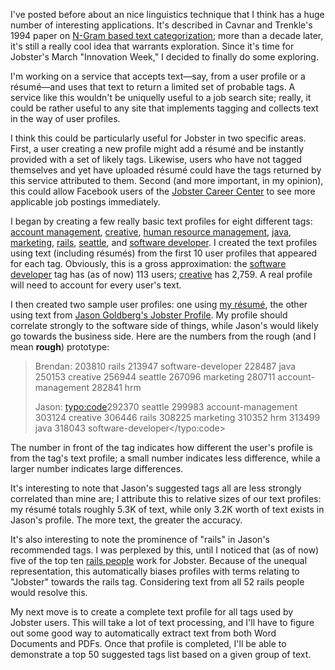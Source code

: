 I've posted before about an nice linguistics technique that I think has a huge number of interesting applications.  It's described in Cavnar and Trenkle's 1994 paper on <a href="http://citeseer.ist.psu.edu/68861.html">N-Gram based text categorization</a>; more than a decade later, it's still a really cool idea that warrants exploration.  Since it's time for Jobster's March "Innovation Week," I decided to finally do some exploring.

I'm working on a service that accepts text&mdash;say, from a user profile or a r&eacute;sum&eacute;&mdash;and uses that text to return a limited set of probable tags.  A service like this wouldn't be uniquelly useful to a job search site; really, it could be rather useful to any site that implements tagging and collects text in the way of user profiles.

I think this could be particularly useful for Jobster in two specific areas.  First, a user creating a new profile might add a r&eacute;sum&eacute; and be instantly provided with a set of likely tags.  Likewise, users who have not tagged themselves and yet have uploaded r&eacute;sum&eacute; could have the tags returned by this service attributed to them.  Second (and more important, in my opinion), this could allow Facebook users of the <a href="http://washington.facebook.com/group.php?gid=2229765339">Jobster Career Center</a> to see more applicable job postings immediately.

I began by creating a few really basic text profiles for eight different tags: <a href="http://jobster.com/find/people/about/account+management">account management</a>, <a href="http://jobster.com/find/people/about/creative">creative</a>, <a href="http://jobster.com/find/people/about/human+resource+management">human resource management</a>, <a href="http://jobster.com/find/people/about/java">java</a>, <a href="http://jobster.com/find/people/about/marketing">marketing</a>, <a href="http://jobster.com/find/people/about/rails">rails</a>, <a href="http://jobster.com/find/people/about/seattle">seattle</a>, and <a href="http://jobster.com/find/people/about/software+developer">software developer</a>.  I created the text profiles using text (including r&eacute;sum&eacute;s) from the first 10 user profiles that appeared for each tag.  Obviously, this is a gross approximation: the <a href="http://jobster.com/find/people/about/software+developer">software developer</a> tag has (as of now) 113 users; <a href="http://jobster.com/find/people/about/creative">creative</a> has 2,759.  A real profile will need to account for every user's text.

I then created two sample user profiles: one using <a href="http://threebrothers.org/brendan/resume/">my r&eacute;sum&eacute;</a>, the other using text from <a href="http://jobster.com/people/jasongoldberg">Jason Goldberg's Jobster Profile</a>.  My profile should correlate strongly to the software side of things, while Jason's would likely go towards the business side.  Here are the numbers from the rough (and I mean <b>rough</b>) prototype:

<blockquote>Brendan:
<typo:code>203810  rails
213947  software-developer
228487  java
250153  creative
256944  seattle
267096  marketing
280711  account-management
282841  hrm</typo:code>

Jason:
<typo:code>292370  seattle
299983  account-management
303124  creative
306446  rails
308225  marketing
310352  hrm
313499  java
318043  software-developer</typo:code>
</blockquote>

The number in front of the tag indicates how different the user's profile is from the tag's text profile; a small number indicates less difference, while a larger number indicates large differences.

It's interesting to note that Jason's suggested tags all are less strongly correlated than mine are; I attribute this to relative sizes of our text profiles: my r&eacute;sum&eacute; totals roughly 5.3K of text, while only 3.2K worth of text exists in Jason's profile.  The more text, the greater the accuracy.

It's also interesting to note the prominence of "rails" in Jason's recommended tags.  I was perplexed by this, until I noticed that (as of now) five of the top ten <a href="http://jobster.com/find/people/about/rails">rails people</a> work for Jobster.  Because of the unequal representation, this automatically biases profiles with terms relating to "Jobster" towards the rails tag.  Considering text from all 52 rails people would resolve this.

My next move is to create a complete text profile for all tags used by Jobster users.  This will take a lot of text processing, and I'll have to figure out some good way to automatically extract text from both Word Documents and PDFs.  Once that profile is completed, I'll be able to demonstrate a top 50 suggested tags list based on a given group of text.